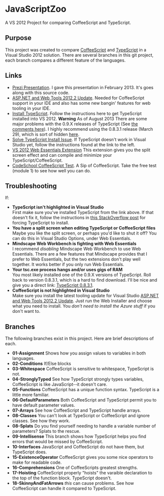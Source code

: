JavaScriptZoo
=============

A VS 2012 Project for comparing CoffeeScript and TypeScript.

Purpose
-------
This project was created to compare [CoffeeScript](http://www.coffeescript.org) and [TypeScript](http://www.typescriptlang.org/) in a Visual Studio 2012 solution. There are several branches in this git project, each branch compares a different feature of the languages.

Links
-----
- [Prezi Presentation](http://prezi.com/zkhsz49ownaw/coffeescript-vs-typescript/?kw=view-zkhsz49ownaw&rc=ref-15215083). I gave this presentation in February 2013. It's goes along with this source code.
- [ASP.NET and Web Tools 2012.2 Update](http://www.asp.net/downloads). Needed for CoffeeScript support in your IDE and also has some new bangin' features for web tooling in your IDE.
- [Install TypeScript](http://typescript.codeplex.com/). Follow the instructions here to get TypeScript installed into VS 2012. **Warning** As of August 2013 There are some major problems with the 0.9.X releases of TypeScript (See [the comments here](http://typescript.codeplex.com/releases/view/102929)). I highly recommend using the 0.8.3.1 release (March 29), which is sort of hidden [here](http://download.microsoft.com/download/2/F/F/2FFA1FBA-97CA-4FFB-8ED7-A4AE06398948/TypeScriptSetup.0.8.3.1.msi).
- [Solve TypeScript Install Issue](http://bit.ly/QGb6q5). If TypeScript doesn't work in Visual Studio yet, follow the instructions found at the link to the left.
- [VS 2012 Web Essentials Extension](http://visualstudiogallery.msdn.microsoft.com/6ed4c78f-a23e-49ad-b5fd-369af0c2107f) This extension gives you the split screen effect and can compile and minimize your TypeScript/CoffeeScript.
- [CodeSchool CoffeeScript Test](http://coffeescript.codeschool.com/). A Sip of CoffeeScript. Take the free test (module 1) to see how well you can do.

Troubleshooting
---------------
If:

- **TypeScript isn't highlighted in Visual Studio**<br>First make sure you've installed TypeScript from the link above. If that doesn't fix it, follow the instructions in [this StackOverflow post](http://bit.ly/QGb6q5) for forcing TypeScript to install.
- **You have a split screen when editing TypeScript or CoffeeScript files**<br>
Maybe you like the split screen, or perhaps you'd like to shut it off? You can do this in Visual Studio Options, under Web Essentials.
- **Mindscape Web Workbench is fighting with Web Essentials**<br>
I recommend *disabling* Mindscape Web Workbench to use Web Essentials. There are a few features that Mindscape provides that I prefer to Web Essentials, but the two extensions don't play well together. It works better if you only run Web Essentials.
- **Your tsc.exe process hangs and/or uses gigs of RAM**<br>
You most likely installed one of the 0.9.X versions of TypeScript. Roll back to version 0.8.3.1, which is a hard to find download. I'll be nice and give you a direct link: [TypeScript 0.8.3.1](http://download.microsoft.com/download/2/F/F/2FFA1FBA-97CA-4FFB-8ED7-A4AE06398948/TypeScriptSetup.0.8.3.1.msi).
- **CoffeeScript is not highlighted in Visual Studio**<br>
Make sure you install the latest tooling update for Visual Studio [ASP.NET and Web Tools 2012.2 Update](http://www.asp.net/downloads). Just run the Web Installer and choose what you need to install. You *don't need to install the Azure stuff* if you don't want to.

Branches
--------
The following branches exist in this project. Here are brief descriptions of each.

- **01-Assignment** Shows how you assign values to variables in both languages.
- **02-Conditions** If/Else blocks
- **03-Whitespace** CoffeeScript is sensitive to whitespace, TypeScript is not.
- **04-StronglyTyped** See how TypeScript strongly types variables, CoffeeScript is like JavaScript--it doesn't care.
- **05-Functions** CoffeeScript has a unique function syntax. TypeScript is a little more familiar.
- **06-DefaultParameters** Both CoffeeScript and TypeScript permit you to have default parameter values.
- **07-Arrays** See how CoffeeScript and TypeScript handle arrays.
- **08-Classes** You can't look at TypeScript or CoffeeScript and ignore classes. See how they work.
- **08-Splats** Do you find yourself needing to handle a variable number of parameters? Splats to the rescue.
- **09-Intellisense** This branch shows how TypeScript helps you find errors that would be missed by CoffeeScript.
- **10-Interfaces** JavaScript and CoffeeScript do not have them, but TypeScript does.
- **15-ExistenceOperator** CoffeeScript gives you some nice operators to make for readable code.
- **16-Comprehensions** One of CoffeeScripts greatest strengths.
- **17-Hoisting** CoffeeScript properly "hoists" the varaible declaration to the top of the function block. TypeScript doesn't.
- **18-SkinnyAndFatArrows** _this_ can cause problems. See how CoffeeScript can handle it compared to TypeScript.

